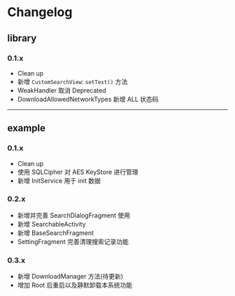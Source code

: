# Changelog
    
## library

### 0.1.x
* Clean up
* 新增 `CustomSearchView`: `setText()` 方法
* WeakHandler 取消 Deprecated
* DownloadAllowedNetworkTypes 新增 ALL 状态码


---

## example

### 0.1.x
* Clean up
* 使用 SQLCipher 对 AES KeyStore 进行管理
* 新增 InitService 用于 init 数据

### 0.2.x
* 新增并完善 SearchDialogFragment 使用
* 新增 SearchableActivity
* 新增 BaseSearchFragment
* SettingFragment 完善清理搜索记录功能

### 0.3.x
* 新增 DownloadManager 方法(待更新)
* 增加 Root 后重启以及静默卸载本系统功能
